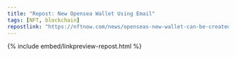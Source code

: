 ```yaml
---
title: "Repost: New Opensea Wallet Using Email"
tags: [NFT, blockchain]
repostlink: "https://nftnow.com/news/openseas-new-wallet-can-be-created-with-an-email-address/"
---
```


{% include embed/linkpreview-repost.html %}
